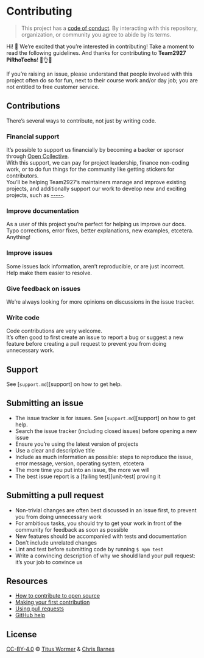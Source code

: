 # Contributing

> This project has a [code of conduct][coc].
> By interacting with this repository, organization, or community you agree to
> abide by its terms.

Hi!  👋
We’re excited that you’re interested in contributing!
Take a moment to read the following guidelines.
And thanks for contributing to **Team2927 PiRhoTechs**!  👏👌✨

If you’re raising an issue, please understand that people involved with this project often do so for fun, 
next to their course work and/or day job; you are not entitled to free customer service.
<!-- 
## Ecosystem

The collective ([unified][]) consists of several organizations and separate
projects: most of them are tiny, and many of them have a utility
([`mdast-util-to-hast`][mdast-util-to-hast]), a plugin
([`remark-rehype`][remark-rehype]), and relate to an ecosystem
([`remark`][remark]) and a syntax tree ([mdast][]).
Try and pick the right place to contribute to so we can help you faster.
 -->

## Contributions

There’s several ways to contribute, not just by writing code.

### Financial support

It’s possible to support us financially by becoming a backer or sponsor through
[Open Collective][collective]. \
With this support, we can pay for project leadership, finance non-coding work,
or to do fun things for the community like getting stickers for contributors. \
You’ll be helping Team2927’s maintainers manage and improve existing projects,
and additionally support our work to develop new and exciting projects, such
as [-----][].

### Improve documentation

As a user of this project you’re perfect for helping us improve our docs. \
Typo corrections, error fixes, better explanations, new examples, etcetera. \
Anything!

### Improve issues

Some issues lack information, aren’t reproducible, or are just incorrect. \
Help make them easier to resolve.

### Give feedback on issues

We’re always looking for more opinions on discussions in the issue tracker.

### Write code

Code contributions are very welcome. \
It’s often good to first create an issue to report a bug or suggest a new
feature before creating a pull request to prevent you from doing unnecessary work.

## Support

See [`support.md`][support] on how to get help.

## Submitting an issue

*   The issue tracker is for issues.
    See [`support.md`][support] on how to get help.
*   Search the issue tracker (including closed issues) before opening a new issue
*   Ensure you’re using the latest version of projects
*   Use a clear and descriptive title
*   Include as much information as possible: steps to reproduce the issue,
    error message, version, operating system, etcetera
*   The more time you put into an issue, the more we will
*   The best issue report is a [failing test][unit-test] proving it

## Submitting a pull request

*   Non-trivial changes are often best discussed in an issue first, to prevent you from doing unnecessary work
*   For ambitious tasks, you should try to get your work in front of the community for feedback as soon as possible
*   New features should be accompanied with tests and documentation
*   Don’t include unrelated changes
*   Lint and test before submitting code by running `$ npm test`
*   Write a convincing description of why we should land your pull request: it’s your job to convince us

## Resources

*   [How to contribute to open source](https://opensource.guide/how-to-contribute/)
*   [Making your first contribution](https://medium.com/@vadimdemedes/making-your-first-contribution-de6576ddb190)
*   [Using pull requests](https://help.github.com/articles/about-pull-requests/)
*   [GitHub help](https://help.github.com)

## License

[CC-BY-4.0][license] © [Titus Wormer][author1] & [Chris Barnes][author2]

<!-- Definitions -->

[license]: https://creativecommons.org/licenses/by/4.0/

[author1]: https://wooorm.com

[author2]: https://ChrisBarnes.news

[coc]: https://github.com/team2927/.github/blob/main/code-of-conduct.md
<!-- 
[mdast]: https://github.com/syntax-tree/mdast

[unified]: https://github.com/unifiedjs/unified

[remark]: https://github.com/remarkjs/remark

[mdast-util-to-hast]: https://github.com/syntax-tree/mdast-util-to-hast

[remark-rehype]: https://github.com/remarkjs/remark-rehype

[unit-test]: https://twitter.com/sindresorhus/status/579306280495357953
 -->
[collective]: https://opencollective.com/team2927

[-----]: https://github.com/

